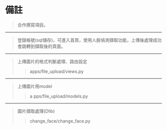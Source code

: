 備註
===
> 合作撰寫項目。
---
> 登錄帳號(sql儲存)，可進入首頁，使用人臉偵測擷取功能，上傳後處理成功會跳轉到擷取後的頁面。
---
> 上傳圖片的格式判斷處理、路由設定
>> apps/file_upload/views.py
---
> 上傳圖片用model  
>>a pps/file_upload/models.py
---
> 圖片擷取處理(Dlib)
>> change_face/change_face.py
